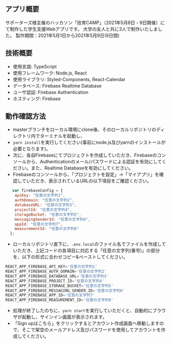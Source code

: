 ## アプリ概要
サポーターズ様主催のハッカソン「技育CAMP」（2021年5月8日・9日開催）にて制作した学生支援Webアプリです。
大学の友人と共に3人で制作いたしました。
製作期間：2021年5月1日から2021年5月9日(9日間)

## 技術概要
- 使用言語: TypeScript
- 使用フレームワーク: Node.js, React
- 使用ライブラリ: Styled-Components, React-Calendar
- データベース: Firebase Realtime Database
- ユーザ認証: Firebase Authentication
- ホスティング: Firebase

## 動作確認方法
- masterブランチをローカル環境にclone後、そのローカルリポジトリのディレクトリ内でターミナルを起動し、
- `yarn install`を実行してください(事前にnode.js及びyarnのインストールが必要となります)。
- 次に、各自Firebaseにてプロジェクトを作成していただき、Firebaseのコンソールから、Authenticationのメール/パスワードによる認証を有効にしてください。また、Realtime Databaseを有効にしてください。
- Firebaseのコンソールから、「プロジェクトを設定」→「マイアプリ」を確認していただき、表示されているURLの以下項目をご確認ください。

```javascript
   var firebaseConfig = {
    apiKey: "任意の文字列1",
    authDomain: "任意の文字列2",
    databaseURL: "任意の文字列3",
    projectId: "任意の文字列4",
    storageBucket: "任意の文字列5",
    messagingSenderId: "任意の文字列6",
    appId: "任意の文字列7",
    measurementId: "任意の文字列8"
  };
```

- ローカルリポジトリ直下に、`.env.local`のファイル名でファイルを作成していただき、上記コードの各項目に対応する「任意の文字列(番号)」の部分を、以下の形式に合わせコピー&ペーストしてください。

```javascript
REACT_APP_FIREBASE_API_KEY='任意の文字列1'
REACT_APP_FIREBASE_AUTH_DOMAIN='任意の文字列2'
REACT_APP_FIREBASE_DATABASE_URL='任意の文字列3'
REACT_APP_FIREBASE_PROJECT_ID='任意の文字列4'
REACT_APP_FIREBASE_STORAGE_BUCKET='任意の文字列5'
REACT_APP_FIREBASE_MESSAGING_SENDER_ID='任意の文字列6'
REACT_APP_FIREBASE_APP_ID='任意の文字列7'
REACT_APP_FIREBASE_MEASUREMENT_ID='任意の文字列8'
```

- 処理が終了したのちに、`yarn start`を実行していただくと、自動的にブラウザが起動し、サインイン画面が表示されます。
- 「Sign upはこちら」をクリックするとアカウント作成画面へ移動しますので、そこで架空のメールアドレス及びパスワードを使用してアカウントを作成してください。